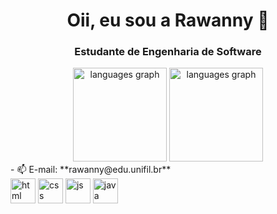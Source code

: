 <h1 align="center">Oii, eu sou a Rawanny 👋</h1>
<h3 align="center">Estudante de Engenharia de Software </h3>

<div align="center">
  <img src="https://github-readme-stats.vercel.app/api?username=RawannyCanela&theme=dracula&hide" height="150" alt="languages graph"  />
  <img src="https://github-readme-stats.vercel.app/api/top-langs?username=RawannyCanela&locale=en&hide_title=false&layout=compact&card_width=320&langs_count=5&theme=dracula&hide_border=false&order=2" height="150" alt="languages graph"  />
</div>
- 📫 E-mail: **rawanny@edu.unifil.br**

<div align="left">
  <img src="https://cdn-icons-png.flaticon.com/512/174/174854.png" alt="html" width="40" height= "40"/>
<img src="https://cdn.icon-icons.com/icons2/2415/PNG/512/css_original_logo_icon_146575.png" alt="css" width="40" height= "40"/>
  <img src="https://logos-world.net/wp-content/uploads/2023/02/JavaScript-Emblem.png" alt="js" width="40" height= "40"/>
  <img src="https://www.openpolicyagent.org/img/logos/integrations/java.png" alt="java" width="40" height= "40"/>
</div>
